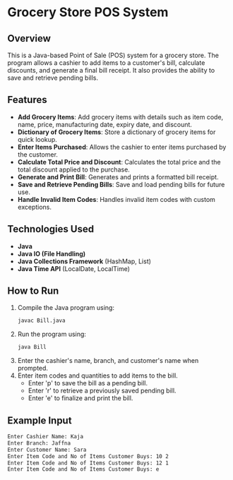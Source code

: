 # Grocery Store POS System

## Overview

This is a Java-based Point of Sale (POS) system for a grocery store. The program allows a cashier to add items to a customer's bill, calculate discounts, and generate a final bill receipt. It also provides the ability to save and retrieve pending bills.

## Features

- **Add Grocery Items**: Add grocery items with details such as item code, name, price, manufacturing date, expiry date, and discount.
- **Dictionary of Grocery Items**: Store a dictionary of grocery items for quick lookup.
- **Enter Items Purchased**: Allows the cashier to enter items purchased by the customer.
- **Calculate Total Price and Discount**: Calculates the total price and the total discount applied to the purchase.
- **Generate and Print Bill**: Generates and prints a formatted bill receipt.
- **Save and Retrieve Pending Bills**: Save and load pending bills for future use.
- **Handle Invalid Item Codes**: Handles invalid item codes with custom exceptions.

## Technologies Used

- **Java**
- **Java IO (File Handling)**
- **Java Collections Framework** (HashMap, List)
- **Java Time API** (LocalDate, LocalTime)

## How to Run

1. Compile the Java program using:
   ```bash
   javac Bill.java
2. Run the program using:
   ```bash
   java Bill
3. Enter the cashier's name, branch, and customer's name when prompted.
4. Enter item codes and quantities to add items to the bill.
    - Enter 'p' to save the bill as a pending bill.
    - Enter 'r' to retrieve a previously saved pending bill.
    - Enter 'e' to finalize and print the bill.
## Example Input
  ```bash
  Enter Cashier Name: Kaja
  Enter Branch: Jaffna
  Enter Customer Name: Sara
  Enter Item Code and No of Items Customer Buys: 10 2
  Enter Item Code and No of Items Customer Buys: 12 1
  Enter Item Code and No of Items Customer Buys: e

